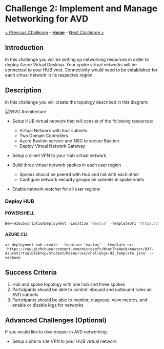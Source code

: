 # Challenge 2: Implement and Manage Networking for AVD

[< Previous Challenge](./01-Plan-AVD-Architecture.md) - **[Home](../README.md)** - [Next Challenge >](./03-Implement-Manage-Storage.md)

## Introduction

In this challenge you will be setting up networking resources in order to deploy Azure Virtual Desktop. Your spoke virtual networks will be connected to your HUB vnet. Connectivity would need to be established for each virtual network in its respected region.

## Description

In this challenge you will create the topology described in this diagram:

![WVD Architecture](../Images/WVDArch.png)

* Setup HUB virtual network that will consist of the following resources:

    * Virtual Network with four subnets
    * Two Domain Controllers
    * Azure Bastion service and NSG to secure Bastion
    * Deploy Virtual Network Gateway

* Setup a client VPN to your Hub virtual network
* Build three virtual network spokes in each user region

    * Spokes should be peered with Hub and not with each other
    * Configure network security groups on subnets in spoke vnets

* Enable network watcher for all user regions

### Deploy HUB

#### POWERSHELL

```powershell
New-AzSubscriptionDeployment -Location 'eastus' -TemplateUri 'https://raw.githubusercontent.com/microsoft/WhatTheHack/master/037-AzureVirtualDesktop/Student/Resources/challenge-02_Template.json' -Verbose
```

#### AZURE CLI

```shell
az deployment sub create --location 'eastus' --template-uri 'https://raw.githubusercontent.com/microsoft/WhatTheHack/master/037-AzureVirtualDesktop/Student/Resources/challenge-02_Template.json' --verbose
```

## Success Criteria

1. Hub and spoke topology with one hub and three spokes
1. Participants should be able to control inbound and outbound rules on AVD subnets
1. Participants should be able to monitor, diagnose, view metrics, and enable or disable logs for networks

## Advanced Challenges (Optional)

If you would like to dive deeper in AVD networking:

* Setup a site to site VPN to your HUB virtual network
